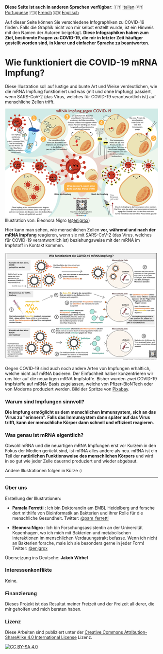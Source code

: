 
**Diese Seite ist auch in anderen Sprachen verfügbar:** 🇮🇹  [Italian](../it/) 🇵🇹 [Portuguese](../pt/) 🇫🇷 [French](../fr/) 🇬🇧 [Englisch](../)

Auf dieser Seite können Sie verschiedene Infographiken zu COVID-19 finden. Falls die Graphik nicht von mir selbst erstellt wurde, ist ein Hinweis mit den Namen der Autoren beigefügt.
**Diese Infographiken haben zum Ziel, bestimmte Fragen zu COVID-19, die mir in letzter Zeit häufiger gestellt worden sind, in klarer und einfacher Sprache zu beantworten**.

# Wie funktioniert die COVID-19 mRNA Impfung?

Diese Illustration soll auf lustige und bunte Art und Weise verdeutlichen, wie die mRNA Impfung funktioniert und was (mit und ohne Impfung) passiert, wenn SARS-CoV-2 (das Virus, welches für COVID-19 verantwortlich ist) auf menschliche Zellen trifft.

[![How does the mRNA vaccine work - german cartoon version](images/cartoon_vaccine_DE.png)](images/cartoon_vaccine_DE.png)
Illustration von: Eleonora Nigro ([@enigrox](https://twitter.com/enigrox))

Hier kann man sehen, wie menschlichen Zellen **vor, während und nach der mRNA Impfung** reagieren, wenn sie mit SARS-CoV-2 (das Virus, welches für COVID-19 verantwortlich ist) beziehungsweise mit der mRNA im Impfstoff in Kontakt kommen.

[![How does the mRNA vaccine work - german version](images/vaccine_DE.png)](images/vaccine_DE.png)

Gegen COVID-19 sind auch noch andere Arten von Impfungen erhältlich, welche nicht auf mRNA basieren. Der Einfachheit halber konzentrieren wir uns hier auf die neuartigen mRNA Impfstoffe. Bisher wurden zwei COVID-19 Impfstoffe auf mRNA-Basis zugelassen, welche von Pfizer-BioNTech oder von Moderna produziert werden.
Bild der Spritze von [Pixabay](https://pixabay.com/users/janjf93-3084263/).

### Warum sind Impfungen sinnvoll?

**Die Impfung ermöglicht es dem menschlichen Immunsystem, sich an das Virus zu "erinnern". Falls das Immunsystem dann später auf das Virus trifft, kann der menschliche Körper dann schnell und effizient reagieren**.

### Was genau ist mRNA eigentlich?

Obwohl mRNA und die neuartigen mRNA Impfungen erst vor Kurzem in den Fokus der Medien gerückt sind, ist mRNA alles andere als neu. mRNA ist ein Teil der **natürlichen Funktionsweise des menschlichen Körpers** und wird in so gut wie jeder Zelle dauernd produziert und wieder abgebaut.


Andere Illustrationen folgen in Kürze :)

***

### Über uns

Erstellung der Illustrationen:

* **Pamela Ferretti** : Ich bin Doktorandin am EMBL Heidelberg und forsche dort mithilfe von Bioinformatik an Bakterien und ihrer Rolle für die menschliche Gesundheit. Twitter: [@pam_ferretti](https://twitter.com/pam_ferretti)

* **Eleonora Nigro** : Ich bin Forschungsassistentin an der Universität Kopenhagen, wo ich mich mit Bakterien und metabolischen Interaktionen im menschlichen Verdauungstrakt befasse. Wenn ich nicht an Bakterien forsche, male ich sie besonders gerne in jeder Form! Twitter: [@enigrox](https://twitter.com/enigrox)

Übersetzung ins Deutsche: **Jakob Wirbel**

### Interessenkonflikte

Keine.

### Finanzierung

Dieses Projekt ist das Resultat meiner Freizeit und der Freizeit all derer, die mir geholfen und mich beraten haben.

### Lizenz

Diese Arbeiten sind publiziert unter der 
[Creative Commons Attribution-ShareAlike 4.0 International License][cc-by-sa] Lizenz.

[![CC BY-SA 4.0][cc-by-sa-image]][cc-by-sa]

[cc-by-sa]: http://creativecommons.org/licenses/by-sa/4.0/
[cc-by-sa-image]: https://licensebuttons.net/l/by-sa/4.0/88x31.png
[cc-by-sa-shield]: https://img.shields.io/badge/License-CC%20BY--SA%204.0-lightgrey.svg
